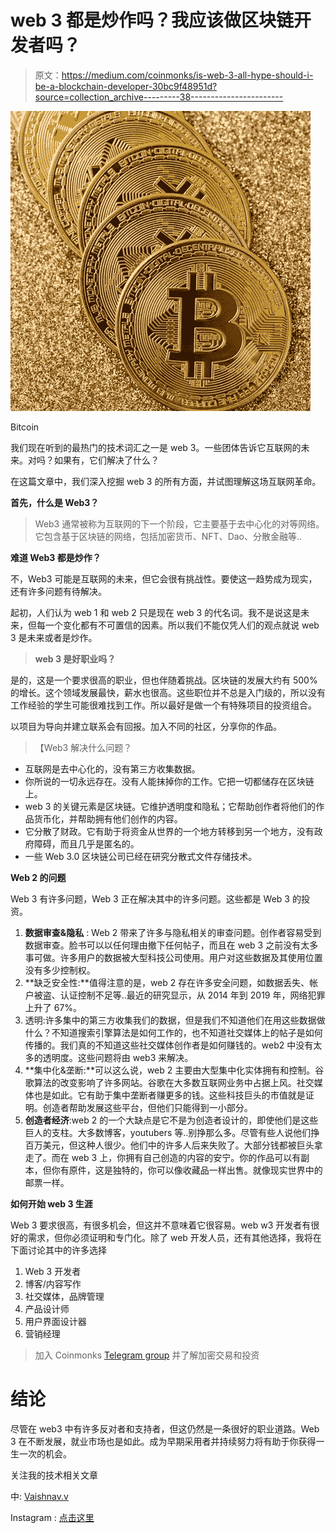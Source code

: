 # web 3 都是炒作吗？我应该做区块链开发者吗？

> 原文：<https://medium.com/coinmonks/is-web-3-all-hype-should-i-be-a-blockchain-developer-30bc9f48951d?source=collection_archive---------38----------------------->

![](img/fab584d3feb24cdca6ec647aa10f54bd.png)

Bitcoin

我们现在听到的最热门的技术词汇之一是 web 3。一些团体告诉它互联网的未来。对吗？如果有，它们解决了什么？

在这篇文章中，我们深入挖掘 web 3 的所有方面，并试图理解这场互联网革命。

**首先，什么是 Web3？**

> Web3 通常被称为互联网的下一个阶段，它主要基于去中心化的对等网络。它包含基于区块链的网络，包括加密货币、NFT、Dao、分散金融等..

**难道 Web3 都是炒作？**

不，Web3 可能是互联网的未来，但它会很有挑战性。要使这一趋势成为现实，还有许多问题有待解决。

起初，人们认为 web 1 和 web 2 只是现在 web 3 的代名词。我不是说这是未来，但每一个变化都有不可置信的因素。所以我们不能仅凭人们的观点就说 web 3 是未来或者是炒作。

> **web 3 是好职业吗？**

是的，这是一个要求很高的职业，但也伴随着挑战。区块链的发展大约有 500%的增长。这个领域发展最快，薪水也很高。这些职位并不总是入门级的，所以没有工作经验的学生可能很难找到工作。所以最好是做一个有特殊项目的投资组合。

以项目为导向并建立联系会有回报。加入不同的社区，分享你的作品。

> 【Web3 解决什么问题？

*   互联网是去中心化的，没有第三方收集数据。
*   你所说的一切永远存在。没有人能抹掉你的工作。它把一切都储存在区块链上。
*   web 3 的关键元素是区块链。它维护透明度和隐私；它帮助创作者将他们的作品货币化，并帮助拥有他们创作的内容。
*   它分散了财政。它有助于将资金从世界的一个地方转移到另一个地方，没有政府障碍，而且几乎是匿名的。
*   一些 Web 3.0 区块链公司已经在研究分散式文件存储技术。

**Web 2 的问题**

Web 3 有许多问题，Web 3 正在解决其中的许多问题。这些都是 Web 3 的投资。

1.  **数据审查&隐私** : Web 2 带来了许多与隐私相关的审查问题。创作者容易受到数据审查。脸书可以以任何理由撤下任何帖子，而且在 web 3 之前没有太多事可做。许多用户的数据被大型科技公司使用。用户对这些数据及其使用位置没有多少控制权。
2.  **缺乏安全性:**值得注意的是，web 2 存在许多安全问题，如数据丢失、帐户被盗、认证控制不足等..最近的研究显示，从 2014 年到 2019 年，网络犯罪上升了 67%。
3.  透明:许多集中的第三方收集我们的数据，但是我们不知道他们在用这些数据做什么？不知道搜索引擎算法是如何工作的，也不知道社交媒体上的帖子是如何传播的。我们真的不知道这些社交媒体创作者是如何赚钱的。web2 中没有太多的透明度。这些问题将由 web3 来解决。
4.  **集中化&垄断:**可以这么说，web 2 主要由大型集中化实体拥有和控制。谷歌算法的改变影响了许多网站。谷歌在大多数互联网业务中占据上风。社交媒体也是如此。它有助于集中垄断者赚更多的钱。这些科技巨头的市值就是证明。创造者帮助发展这些平台，但他们只能得到一小部分。
5.  **创造者经济**:web 2 的一个大缺点是它不是为创造者设计的，即使他们是这些巨人的支柱。大多数博客，youtubers 等..别挣那么多。尽管有些人说他们挣百万美元，但这种人很少。他们中的许多人后来失败了。大部分钱都被巨头拿走了。而在 web 3 上，你拥有自己创造的内容的安宁。你的作品可以有副本，但你有原件，这是独特的，你可以像收藏品一样出售。就像现实世界中的邮票一样。

**如何开始 web 3 生涯**

Web 3 要求很高，有很多机会，但这并不意味着它很容易。web w3 开发者有很好的需求，但你必须证明和专门化。除了 web 开发人员，还有其他选择，我将在下面讨论其中的许多选择

1.  Web 3 开发者
2.  博客/内容写作
3.  社交媒体，品牌管理
4.  产品设计师
5.  用户界面设计器
6.  营销经理

> 加入 Coinmonks [Telegram group](https://t.me/joinchat/Trz8jaxd6xEsBI4p) 并了解加密交易和投资

# **结论**

尽管在 web3 中有许多反对者和支持者，但这仍然是一条很好的职业道路。Web 3 在不断发展，就业市场也是如此。成为早期采用者并持续努力将有助于你获得一生一次的机会。

关注我的技术相关文章

中: [Vaishnav.v](https://medium.com/u/8a331c26fabb?source=post_page-----30bc9f48951d--------------------------------)

Instagram : [点击这里](https://www.instagram.com/vaishnav_v_illath)